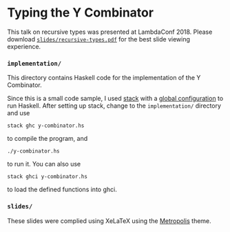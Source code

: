# Typing the Y Combinator
This talk on recursive types was presented at LambdaConf 2018. Please download [`slides/recursive-types.pdf`](https://github.com/esdrw/recursive-types-talk/blob/master/slides/recursive-types.pdf) for the best slide viewing experience.

### `implementation/`
This directory contains Haskell code for the implementation of the Y Combinator.

Since this is a small code sample, I used [stack](https://docs.haskellstack.org/en/stable/README/) with a [global configuration](https://docs.haskellstack.org/en/stable/yaml_configuration/) to run Haskell. After setting up stack, change to the `implementation/` directory and use
```
stack ghc y-combinator.hs
```
to compile the program, and
```
./y-combinator.hs
```
to run it. You can also use
```
stack ghci y-combinator.hs
```
to load the defined functions into ghci.

### `slides/`
These slides were complied using XeLaTeX using the [Metropolis](https://github.com/matze/mtheme) theme.
